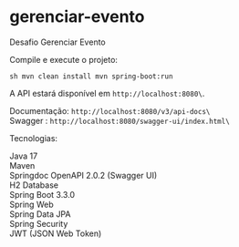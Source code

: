 # gerenciar-evento
Desafio Gerenciar Evento


Compile e execute o projeto:

```sh mvn clean install mvn spring-boot:run ```

A API estará disponível em `http://localhost:8080\`.


Documentação: `http://localhost:8080/v3/api-docs\` <br>
Swagger : `http://localhost:8080/swagger-ui/index.html\` <br>

Tecnologias:

Java 17 <br>
Maven <br>
Springdoc OpenAPI 2.0.2 (Swagger UI) <br>
H2 Database <br>
Spring Boot 3.3.0 <br>
Spring Web <br>
Spring Data JPA <br>
Spring Security <br>
JWT (JSON Web Token) <br>








